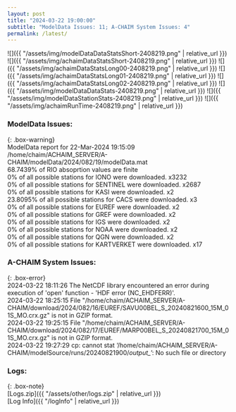 ```yaml
---
layout: post
title: "2024-03-22 19:00:00"
subtitle: "ModelData Issues: 11; A-CHAIM System Issues: 4"
permalink: /latest/
---
```


![]({{ "/assets/img/modelDataDataStatsShort-2408219.png" | relative_url }})
![]({{ "/assets/img/achaimDataStatsShort-2408219.png" | relative_url }})
![]({{ "/assets/img/achaimDataStatsLong00-2408219.png" | relative_url }})
![]({{ "/assets/img/achaimDataStatsLong01-2408219.png" | relative_url }})
![]({{ "/assets/img/achaimDataStatsLong02-2408219.png" | relative_url }})
![]({{ "/assets/img/modelDataDataStats-2408219.png" | relative_url }})
![]({{ "/assets/img/modelDataStationStats-2408219.png" | relative_url }})
![]({{ "/assets/img/achaimRunTime-2408219.png" | relative_url }})


### ModelData Issues:  
  
{: .box-warning}  
 ModelData report for 22-Mar-2024 19:15:09   
 /home/chaim/ACHAIM_SERVER/A-CHAIM/modelData/2024/082/19/modelData.mat   
 68.7439% of RIO absoprtion values are finite   
 0% of all possible stations for IONO were downloaded. x3232   
 0% of all possible stations for SENTINEL were downloaded. x2687   
 0% of all possible stations for KASI were downloaded. x2   
 23.8095% of all possible stations for CACS were downloaded. x3   
 0% of all possible stations for EUREF were downloaded. x2   
 0% of all possible stations for GREF were downloaded. x2   
 0% of all possible stations for IGS were downloaded. x2   
 0% of all possible stations for NOAA were downloaded. x2   
 0% of all possible stations for QGN were downloaded. x2   
 0% of all possible stations for KARTVERKET were downloaded. x17   
  
### A-CHAIM System Issues:  
  
{: .box-error}  
2024-03-22 18:11:26 The NetCDF library encountered an error during execution of 'open' function - 'HDF error (NC_EHDFERR)'.  
2024-03-22 18:25:15 File "/home/chaim/ACHAIM_SERVER/A-CHAIM/download/2024/082/16/EUREF/SAVU00BEL_S_20240821600_15M_01S_MO.crx.gz" is not in GZIP format.  
2024-03-22 19:25:15 File "/home/chaim/ACHAIM_SERVER/A-CHAIM/download/2024/082/17/EUREF/MARP00BEL_S_20240821700_15M_01S_MO.crx.gz" is not in GZIP format.  
2024-03-22 19:27:29 cp: cannot stat ‘/home/chaim/ACHAIM_SERVER/A-CHAIM/modelSource/runs/20240821900/*output_*’: No such file or directory  

### Logs:  
  
{: .box-note}  
[Logs.zip]({{ "/assets/other/logs.zip" | relative_url }})  
[Log Info]({{ "/logInfo" | relative_url }})  
